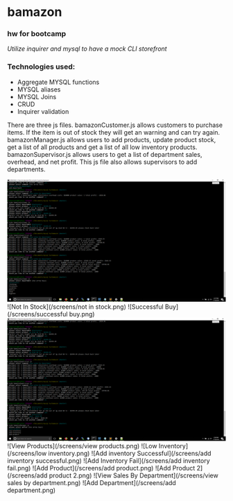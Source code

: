 # bamazon
### hw for bootcamp
_Utilize inquirer and mysql to have a mock CLI storefront_
### Technologies used:
* Aggregate MYSQL functions
* MYSQL aliases
* MYSQL Joins
* CRUD
* Inquirer validation

There are three js files.   bamazonCustomer.js allows customers to purchase items. If the item is out of stock they will get an warning and can try again.
bamazonManager.js allows users to add products, update product stock, get a list of all products and get a list of all low inventory products.
bamazonSupervisor.js allows users to get a list of department sales, overhead, and net profit.  This js file also allows supervisors to add departments.



![Screen1](/screens/screen1.png)
![Not In Stock](/screens/not in stock.png)
![Successful Buy](/screens/successful buy.png)
![Screen2](/screens/screen2.png)
![View Products](/screens/view products.png)
![Low Inventory](/screens/low inventory.png)
![Add inventory Successful](/screens/add inventory successful.png)
![Add Inventory Fail](/screens/add inventory fail.png)
![Add Product](/screens/add product.png)
![Add Product 2](/screens/add product 2.png)
![View Sales By Department](/screens/view sales by department.png)
![Add Department](/screens/add department.png)